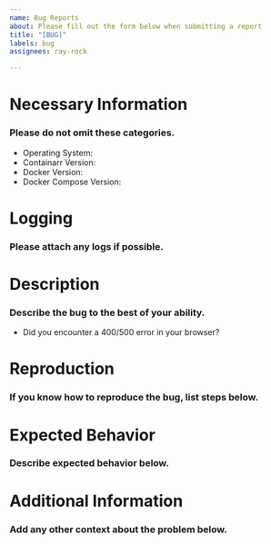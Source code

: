 ```yaml
---
name: Bug Reports
about: Please fill out the form below when submitting a report
title: "[BUG]"
labels: bug
assignees: ray-rock

---
```


# Necessary Information

### Please do not omit these categories.

- Operating System: 
- Containarr Version: 
- Docker Version:
- Docker Compose Version:

# Logging

### Please attach any logs if possible. 


# Description

### Describe the bug to the best of your ability.

- Did you encounter a 400/500 error in your browser?

# Reproduction

### If you know how to reproduce the bug, list steps below.

# Expected Behavior

### Describe expected behavior below.


# Additional Information

### Add any other context about the problem below.
